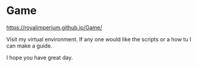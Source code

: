 # Game
https://royalimperium.github.io/Game/

Visit my virtual environment. If any one would like the scripts or a how tu 
I can make a guide.

I hope you have great day.
